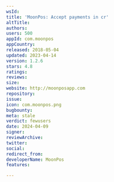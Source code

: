 ```yaml
---
wsId: 
title: 'MoonPos: Accept payments in cr'
altTitle: 
authors: 
users: 500
appId: com.moonpos
appCountry: 
released: 2018-05-04
updated: 2023-04-14
version: 1.2.6
stars: 4.8
ratings: 
reviews: 
size: 
website: http://moonposapp.com
repository: 
issue: 
icon: com.moonpos.png
bugbounty: 
meta: stale
verdict: fewusers
date: 2024-04-09
signer: 
reviewArchive: 
twitter: 
social: 
redirect_from: 
developerName: MoonPos
features: 

---
```


